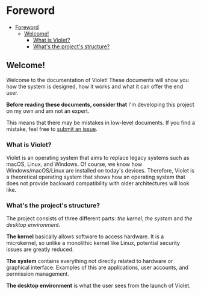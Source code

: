 # Foreword

- [Foreword](#foreword)
  - [Welcome!](#welcome)
    - [What is Violet?](#what-is-violet)
    - [What's the project's structure?](#whats-the-projects-structure)

## Welcome!

Welcome to the documentation of Violet!
These documents will show you how the system is designed,
how it works and what it can offer the end user.

**Before reading these documents, consider that**
I'm developing this project on my own and am not an expert.

This means that there may be mistakes in low-level documents.
If you find a mistake, feel free to [submit an issue](https://github.com/lapis-org/docs/issues/new/choose).

### What is Violet?
Violet is an operating system that aims to replace
legacy systems such as macOS, Linux, and Windows.
Of course, we know how Windows/macOS/Linux are
installed on today's devices. Therefore, Violet
is a theoretical operating system that shows how
an operating system that does not provide backward
compatibility with older architectures will look like.

### What's the project's structure?
The project consists of three different parts:
*the kernel*, *the system* and *the desktop environment*.

**The kernel** basically allows software to access hardware.
It is a microkernel, so unlike a monolithic kernel
like Linux, potential security issues are greatly reduced.

**The system** contains everything not directly related
to hardware or graphical interface. Examples of this
are applications, user accounts, and permission management.

**The desktop environment** is what the user sees from the launch of Violet.